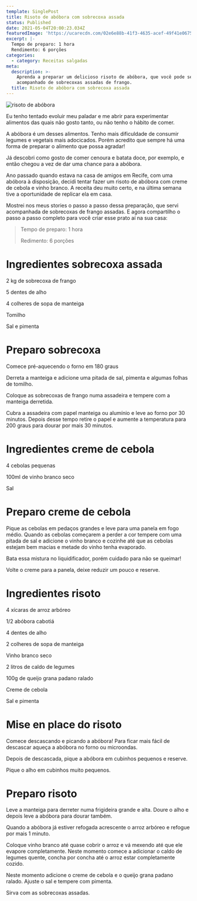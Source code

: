 ```yaml
---
template: SinglePost
title: Risoto de abóbora com sobrecoxa assada
status: Published
date: 2021-05-04T20:00:23.034Z
featuredImage: 'https://ucarecdn.com/02e6e88b-41f3-4635-acef-49f41e067512/'
excerpt: |-
  Tempo de preparo: 1 hora
  Rendimento: 6 porções
categories:
  - category: Receitas salgadas
meta:
  description: >-
    Aprenda a preparar um delicioso risoto de abóbora, que você pode servir
    acompanhado de sobrecoxas assadas de frango.
  title: Risoto de abóbora com sobrecoxa assada
---
```

![risoto de abóbora](https://ucarecdn.com/dadde4d9-4796-4ae6-a8aa-d728ed44c207/)

Eu tenho tentado evoluir meu paladar e me abrir para experimentar alimentos das quais não gosto tanto, ou não tenho o hábito de comer.

A abóbora é um desses alimentos. Tenho mais dificuldade de consumir legumes e vegetais mais adocicados. Porém acredito que sempre há uma forma de preparar o alimento que possa agradar!

Já descobri como gosto de comer cenoura e batata doce, por exemplo, e então chegou a vez de dar uma chance para a abóbora.

Ano passado quando estava na casa de amigos em Recife, com uma abóbora à disposição, decidi tentar fazer um risoto de abóbora com creme de cebola e vinho branco. A receita deu muito certo, e na última semana tive a oportunidade de replicar ela em casa. 

Mostrei nos meus stories o passo a passo dessa preparação, que servi acompanhada de sobrecoxas de frango assadas. E agora compartilho o passo a passo completo para você criar esse prato aí na sua casa:

> Tempo de preparo: 1 hora
>
> Redimento: 6 porções

# Ingredientes sobrecoxa assada

2 kg de sobrecoxa de frango

5 dentes de alho

4 colheres de sopa de manteiga

Tomilho

Sal e pimenta

# Preparo sobrecoxa

Comece pré-aquecendo o forno em 180 graus

Derreta a manteiga e adicione uma pitada de sal, pimenta e algumas folhas de tomilho.

Coloque as sobrecoxas de frango numa assadeira e tempere com a manteiga derretida.

Cubra a assadeira com papel manteiga ou alumínio e leve ao forno por 30 minutos. Depois desse tempo retire o papel e aumente a temperatura para 200 graus para dourar por mais 30 minutos.

# Ingredientes creme de cebola

4 cebolas pequenas

100ml de vinho branco seco

Sal

# Preparo creme de cebola

Pique as cebolas em pedaços grandes e leve para uma panela em fogo médio. Quando as cebolas começarem a perder a cor tempere com uma pitada de sal e adicione o vinho branco e cozinhe até que as cebolas estejam bem macias e metade do vinho tenha evaporado.

Bata essa mistura no liquidificador, porém cuidado para não se queimar!

Volte o creme para a panela, deixe reduzir um pouco e reserve.

# Ingredientes risoto

4 xícaras de arroz arbóreo

1/2 abóbora cabotiá

4 dentes de alho

2 colheres de sopa de manteiga

Vinho branco seco

2 litros de caldo de legumes

100g de queijo grana padano ralado

Creme de cebola

Sal e pimenta

# Mise en place do risoto

Comece descascando e picando a abóbora! Para ficar mais fácil de descascar aqueça a abóbora no forno ou microondas.

Depois de descascada, pique a abóbora em cubinhos pequenos e reserve.

Pique o alho em cubinhos muito pequenos.

# Preparo risoto

Leve a manteiga para derreter numa frigideira grande e alta. Doure o alho e depois leve a abóbora para dourar também.

Quando a abóbora já estiver refogada acrescente o arroz arbóreo e refogue por mais 1 minuto.

Coloque vinho branco até quase cobrir o arroz e vá mexendo até que ele evapore completamente. Neste momento comece a adicionar o caldo de legumes quente, concha por concha até o arroz estar completamente cozido.

Neste momento adicione o creme de cebola e o queijo grana padano ralado. Ajuste o sal e tempere com pimenta.

Sirva com as sobrecoxas assadas.
